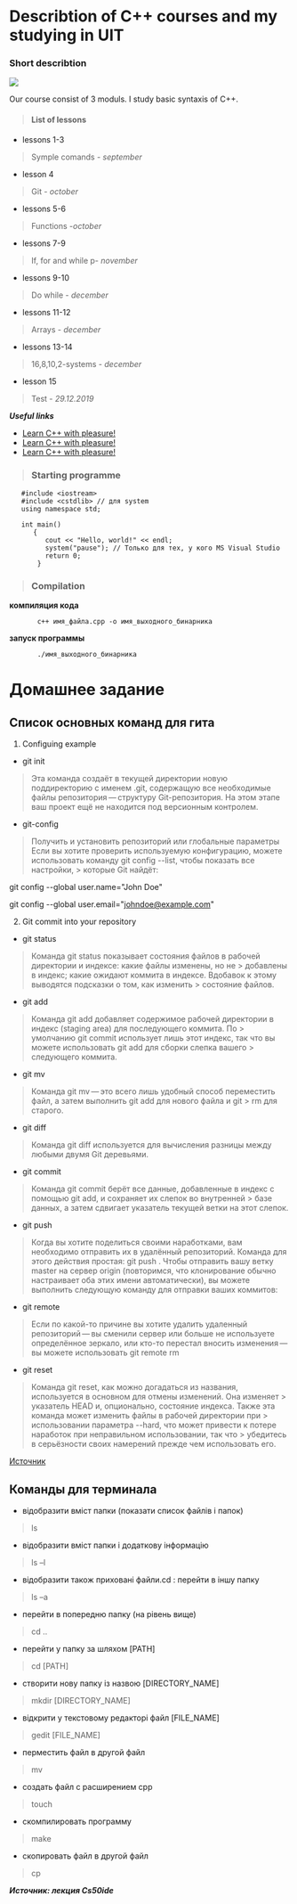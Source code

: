 # Describtion of C++ courses and my studying in UIT
### Short describtion

![](https://is1-ssl.mzstatic.com/image/thumb/Podcasts113/v4/a6/e2/e9/a6e2e95b-8ff3-1763-6c6d-f94f87feafc3/mza_5641122497518604677.jpg/268x0w.jpg)


Our course consist of 3 moduls. I study basic syntaxis of C++.
>#### **List of lessons**
 - lessons 1-3
>  Symple comands - *september*
-  lesson 4
> Git - *october*
- lessons 5-6
> Functions -*october*
- lessons 7-9
>  If, for and while p- *november*
- lessons 9-10
> Do while - *december*
- lessons 11-12
>  Arrays - *december*
- lessons 13-14
> 16,8,10,2-systems - *december*
- lesson 15
> Test - *29.12.2019*


***Useful links***
- [Learn C++ with pleasure!](/https://git-scm.com/book/ru/v2/%D0%92%D0%B2%D0%B5%D0%B4%D0%B5%D0%BD%D0%B8%D0%B5-%D0%9F%D0%B5%D1%80%D0%B2%D0%BE%D0%BD%D0%B0%D1%87%D0%B0%D0%BB%D1%8C%D0%BD%D0%B0%D1%8F-%D0%BD%D0%B0%D1%81%D1%82%D1%80%D0%BE%D0%B9%D0%BA%D0%B0-Git)
- [Learn C++ with pleasure!](/https://code-live.ru/tag/cpp-manual/)
- [Learn C++ with pleasure!](/https://ide.cs50.io/)


> ### Starting programme
       #include <iostream>
       #include <cstdlib> // для system
       using namespace std;

       int main() 
          { 
             cout << "Hello, world!" << endl;
             system("pause"); // Только для тех, у кого MS Visual Studio
             return 0; 
           } 

> ### Compilation
 **компиляция кода**
 
           c++ имя_файла.cpp -o имя_выходного_бинарника 

**запуск программы**

           ./имя_выходного_бинарника

# **Домашнее задание**

## Список основных команд для гита

1. Configuing example
- git init
> Эта команда создаёт в текущей директории новую поддиректорию с именем .git, содержащую все необходимые файлы репозитория — структуру Git-репозитория. На этом этапе ваш проект ещё не находится под версионным контролем.
- git-config 
> Получить и установить репозиторий или глобальные параметры
> Если вы хотите проверить используемую конфигурацию, можете использовать команду git config --list, чтобы показать все настройки,      > которые Git найдёт:

git config --global user.name="John Doe"

git config --global user.email="johndoe@example.com"

2. Git commit into your repository
- git status
> Команда git status показывает состояния файлов в рабочей директории и индексе: какие файлы изменены, но не       > добавлены в индекс; какие ожидают коммита в индексе. Вдобавок к этому выводятся подсказки о том, как изменить     > состояние файлов.
- git add
> Команда git add добавляет содержимое рабочей директории в индекс (staging area) для последующего коммита. По     > умолчанию git commit использует лишь этот индекс, так что вы можете использовать git add для сборки слепка вашего  > следующего коммита.
- git mv
> Команда git mv — это всего лишь удобный способ переместить файл, а затем выполнить git add для нового файла и git > rm для старого.
- git diff
> Команда git diff используется для вычисления разницы между любыми двумя Git деревьями.
- git commit
> Команда git commit берёт все данные, добавленные в индекс с помощью git add, и сохраняет их слепок во внутренней > базе данных, а затем сдвигает указатель текущей ветки на этот слепок.
- git push
> Когда вы хотите поделиться своими наработками, вам необходимо отправить их в удалённый репозиторий. Команда для этого действия простая: git push <remote-name> <branch-name>. Чтобы отправить вашу ветку master на сервер origin (повторимся, что клонирование обычно настраивает оба этих имени автоматически), вы можете выполнить следующую команду для отправки ваших коммитов:
- git remote
> Если по какой-то причине вы хотите удалить удаленный репозиторий — вы сменили сервер или больше не используете определённое зеркало, или кто-то перестал вносить изменения — вы можете использовать git remote rm
- git reset
> Команда git reset, как можно догадаться из названия, используется в основном для отмены изменений. Она изменяет  > указатель HEAD и, опционально, состояние индекса. Также эта команда может изменить файлы в рабочей директории при > использовании параметра --hard, что может привести к потере наработок при неправильном использовании, так что    > убедитесь в серьёзности своих намерений прежде чем использовать его.

[Источник](https://git-scm.com/book/ru/v2/Appendix-C%3A-%D0%9A%D0%BE%D0%BC%D0%B0%D0%BD%D0%B4%D1%8B-Git-%D0%9E%D1%81%D0%BD%D0%BE%D0%B2%D0%BD%D1%8B%D0%B5-%D0%BA%D0%BE%D0%BC%D0%B0%D0%BD%D0%B4%D1%8B)

## **Команды для терминала**
-  відобразити вміст папки (показати список файлів і папок)
> ls
-  відобразити вміст папки і додаткову інформацію
> ls –l
-  відобразити також приховані файли.cd : перейти в іншу папку 
> ls –a 
-  перейти в попередню папку (на рівень вище)
> cd .. 
- перейти у папку за шляхом [PATH]
> cd [PATH]
-  створити нову папку із назвою
[DIRECTORY_NAME]
> mkdir [DIRECTORY_NAME] 
- відкрити у текстовому редакторі файл [FILE_NAME]
> gedit [FILE_NAME]
- перместить файл в другой файл
> mv 
- создать файл с расширением срр
> touch 
-  скомпилировать программу
> make 
- скопировать файл в другой файл
> cp


***Источник: лекция Cs50ide***
